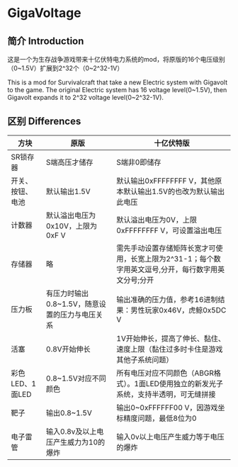 # GigaVoltage
## 简介 Introduction
这是一个为生存战争游戏带来十亿伏特电力系统的mod，将原版的16个电压级别（0\~1.5V）扩展到2^32个（0\~2^32-1V）

This is a mod for Survivalcraft that take a new Electric system with Gigavolt to the game. The original Electric system has 16 voltage level(0\~1.5V), then Gigavolt expands it to 2^32 voltage level(0\~2^32-1V).
## 区别 Differences
|方块|原版|十亿伏特版|
|--|--|--|
|SR锁存器|S端高压才储存|S端非0即储存|
|开关、按钮、电池|默认输出1.5V|默认输出0xFFFFFFFF V，其他原本默认输出1.5V的也改为默认输出此电压|
|计数器|默认溢出电压为0x10V，上限为0xF V|默认溢出电压为0V，上限0xFFFFFFFF V，可设置溢出电压|
|存储器|略|需先手动设置存储矩阵长宽才可使用，长宽上限为2^31-1；每个数字用英文逗号,分开，每行数字用英文分号;分开|
|压力板|有压力时输出0.8\~1.5V，随意设置的压力与电压关系|输出准确的压力值，参考16进制结果：男性玩家0x46V，虎鲸0x5DC V|
|活塞|0.8V开始伸长|1V开始伸长，提高了伸长、黏住、速度上限（黏住过多时卡住是游戏其他子系统问题）|
|彩色LED、1面LED|0.8\~1.5V对应不同颜色|所有电压对应不同颜色（ABGR格式）。1面LED使用独立的新发光子系统，支持半透明，可无缝拼接|
|靶子|输出0.8\~1.5V|输出0\~0xFFFFFF00 V，因游戏坐标精度问题，最低8位为0|
|电子雷管|输入0.8v及以上电压产生威力为10的爆炸|输入0v以上电压产生威力等于电压的爆炸|